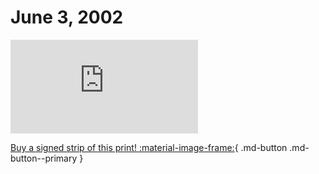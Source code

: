 # June 3, 2002

![](https://www.achewood.com/comic.php?date=06032002)

[Buy a signed strip of this print! :material-image-frame:](https://achewood-holiday-pop-up.myshopify.com/products/strip#06032002){ .md-button .md-button--primary }
